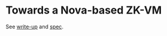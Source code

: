 # Towards a Nova-based ZK-VM

See [write-up](https://zkresear.ch/t/towards-a-nova-based-zk-vm/105) and [spec](zkvm-spec.md).
